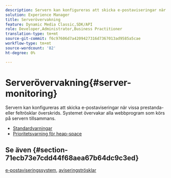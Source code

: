 ```yaml
---
description: Servern kan konfigureras att skicka e-postaviseringar när vissa prestanda- eller feltrösklar överskrids. Systemet övervakar alla webbprogram som körs på servern tillsammans.
solution: Experience Manager
title: Serverövervakning
feature: Dynamic Media Classic,SDK/API
role: Developer,Administrator,Business Practitioner
translation-type: tm+mt
source-git-commit: f6c97606d7a4209427316d7367013ad9585a5cae
workflow-type: tm+mt
source-wordcount: '82'
ht-degree: 0%

---
```



# Serverövervakning{#server-monitoring}

Servern kan konfigureras att skicka e-postaviseringar när vissa prestanda- eller feltrösklar överskrids. Systemet övervakar alla webbprogram som körs på servern tillsammans.

* [Standardvarningar](r-standard-alerts.md)
* [Prioritetsvarning för heap-space](c-heap-space-priority-alert.md)

## Se även {#section-71ecb73e7cdd44f68aea67b64dc9c3ed}

[e-postaviseringssystem](../../../../is-api/image-serving-api-ref/c-configuration-and-administration/c-server-settings/r-monitoring-and-alerting-system.md#reference-4b604b5f8b014ecca89cf55d8ebb2d39),  [aviseringströsklar](../../../../is-api/image-serving-api-ref/c-configuration-and-administration/c-server-settings/r-alert-thresholds.md#reference-a77d3f92f456419a878bf18782d38922)
